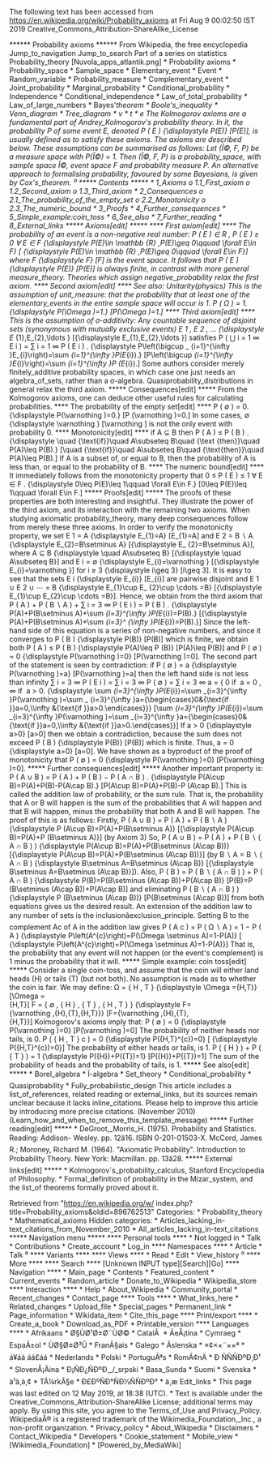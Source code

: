 The following text has been accessed from https://en.wikipedia.org/wiki/Probability_axioms at Fri Aug 9 00:02:50 IST 2019
Creative_Commons_Attribution-ShareAlike_License




















****** Probability axioms ******
From Wikipedia, the free encyclopedia
Jump_to_navigation Jump_to_search
Part of a series on statistics
Probability_theory
[Nuvola_apps_atlantik.png]
    * Probability axioms
    * Probability_space
    * Sample_space
    * Elementary_event
    * Event
    * Random_variable
    * Probability_measure
    * Complementary_event
    * Joint_probability
    * Marginal_probability
    * Conditional_probability
    * Independence
    * Conditional_independence
    * Law_of_total_probability
    * Law_of_large_numbers
    * Bayes'_theorem
    * Boole's_inequality
    * Venn_diagram
    * Tree_diagram
    * v
    * t
    * e
The Kolmogorov axioms are a fundamental part of Andrey_Kolmogorov's probability
theory. In it, the probability P of some event E, denoted     P ( E )
{\displaystyle P(E)}  [P(E)], is usually defined as to satisfy these axioms.
The axioms are described below.
These assumptions can be summarised as follows: Let (Î©, F, P) be a measure
space with P(Î©) = 1. Then (Î©, F, P) is a probability_space, with sample space
Î©, event space F and probability measure P.
An alternative approach to formalising probability, favoured by some Bayesians,
is given by Cox's_theorem.
⁰
***** Contents *****
    * 1_Axioms
          o 1.1_First_axiom
          o 1.2_Second_axiom
          o 1.3_Third_axiom
    * 2_Consequences
          o 2.1_The_probability_of_the_empty_set
          o 2.2_Monotonicity
          o 2.3_The_numeric_bound
    * 3_Proofs
    * 4_Further_consequences
    * 5_Simple_example:_coin_toss
    * 6_See_also
    * 7_Further_reading
    * 8_External_links
***** Axioms[edit] *****
**** First axiom[edit] ****
The probability of an event is a non-negative real number:
         P ( E ) &#x2208;  R  , P ( E ) &#x2265; 0  &#x2200; E &#x2208; F
      {\displaystyle P(E)\in \mathbb {R} ,P(E)\geq 0\qquad \forall E\in F}  [
      {\displaystyle P(E)\in \mathbb {R} ,P(E)\geq 0\qquad \forall E\in F}]
where     F   {\displaystyle F}  [F] is the event space. It follows that     P
( E )   {\displaystyle P(E)}  [P(E)] is always finite, in contrast with more
general measure_theory. Theories which assign negative_probability relax the
first axiom.
**** Second axiom[edit] ****
See also: Unitarity_(physics)
This is the assumption of unit_measure: that the probability that at least one
of the elementary_events in the entire sample space will occur is 1.
         P ( &#x03A9; ) = 1.   {\displaystyle P(\Omega )=1.}  [P(\Omega )=1.]
**** Third axiom[edit] ****
This is the assumption of σ-additivity:
      Any countable sequence of disjoint sets (synonymous with mutually
      exclusive events)      E  1   ,  E  2   , &#x2026;   {\displaystyle E_
      {1},E_{2},\ldots }  [{\displaystyle E_{1},E_{2},\ldots }] satisfies
               P  (   &#x22C3;  i = 1   &#x221E;    E  i    )  =  &#x2211;  i =
            1   &#x221E;   P (  E  i   ) .   {\displaystyle P\left(\bigcup _
            {i=1}^{\infty }E_{i}\right)=\sum _{i=1}^{\infty }P(E_{i}).}
            [P\left(\bigcup _{i=1}^{\infty }E_{i}\right)=\sum _{i=1}^{\infty }P
            (E_{i}).]
Some authors consider merely finitely_additive probability spaces, in which
case one just needs an algebra_of_sets, rather than a σ-algebra.
Quasiprobability_distributions in general relax the third axiom.
***** Consequences[edit] *****
From the Kolmogorov axioms, one can deduce other useful rules for calculating
probabilities.
**** The probability of the empty set[edit] ****
         P ( &#x2205; ) = 0.   {\displaystyle P(\varnothing )=0.}  [P
      (\varnothing )=0.]
In some cases,     &#x2205;   {\displaystyle \varnothing }  [\varnothing ] is
not the only event with probability 0.
**** Monotonicity[edit] ****
           if   A &#x2286; B   then   P ( A ) &#x2264; P ( B ) .
      {\displaystyle \quad {\text{if}}\quad A\subseteq B\quad {\text
      {then}}\quad P(A)\leq P(B).}  [\quad {\text{if}}\quad A\subseteq B\quad
      {\text{then}}\quad P(A)\leq P(B).]
If A is a subset of, or equal to B, then the probability of A is less than, or
equal to the probability of B.
**** The numeric bound[edit] ****
It immediately follows from the monotonicity property that
         0 &#x2264; P ( E ) &#x2264; 1  &#x2200; E &#x2208; F .
      {\displaystyle 0\leq P(E)\leq 1\qquad \forall E\in F.}  [0\leq P(E)\leq
      1\qquad \forall E\in F.]
***** Proofs[edit] *****
The proofs of these properties are both interesting and insightful. They
illustrate the power of the third axiom, and its interaction with the remaining
two axioms. When studying axiomatic probability_theory, many deep consequences
follow from merely these three axioms. In order to verify the monotonicity
property, we set      E  1   = A   {\displaystyle E_{1}=A}  [E_{1}=A] and
E  2   = B &#x2216; A   {\displaystyle E_{2}=B\setminus A}  [{\displaystyle E_
{2}=B\setminus A}], where      A &#x2286; B   {\displaystyle \quad A\subseteq
B}  [{\displaystyle \quad A\subseteq B}] and      E  i   = &#x2205;
{\displaystyle E_{i}=\varnothing }  [{\displaystyle E_{i}=\varnothing }] for
i &#x2265; 3   {\displaystyle i\geq 3}  [i\geq 3]. It is easy to see that the
sets      E  i     {\displaystyle E_{i}}  [E_{i}] are pairwise disjoint and
E  1   &#x222A;  E  2   &#x222A; &#x22EF; = B   {\displaystyle E_{1}\cup E_
{2}\cup \cdots =B}  [{\displaystyle E_{1}\cup E_{2}\cup \cdots =B}]. Hence, we
obtain from the third axiom that
         P ( A ) + P ( B &#x2216; A ) +  &#x2211;  i = 3   &#x221E;   P (  E  i
      ) = P ( B ) .   {\displaystyle P(A)+P(B\setminus A)+\sum _{i=3}^{\infty
      }P(E_{i})=P(B).}  [{\displaystyle P(A)+P(B\setminus A)+\sum _{i=3}^
      {\infty }P(E_{i})=P(B).}]
Since the left-hand side of this equation is a series of non-negative numbers,
and since it converges to     P ( B )   {\displaystyle P(B)}  [P(B)] which is
finite, we obtain both     P ( A ) &#x2264; P ( B )   {\displaystyle P(A)\leq P
(B)}  [P(A)\leq P(B)] and     P ( &#x2205; ) = 0   {\displaystyle P(\varnothing
)=0}  [P(\varnothing )=0]. The second part of the statement is seen by
contradiction: if     P ( &#x2205; ) = a   {\displaystyle P(\varnothing )=a}
[P(\varnothing )=a] then the left hand side is not less than infinity
          &#x2211;  i = 3   &#x221E;   P (  E  i   ) =  &#x2211;  i = 3
      &#x221E;   P ( &#x2205; ) =  &#x2211;  i = 3   &#x221E;   a =   {    0
      if&#xA0;  a = 0 ,     &#x221E;    if&#xA0;  a > 0.         {\displaystyle
      \sum _{i=3}^{\infty }P(E_{i})=\sum _{i=3}^{\infty }P(\varnothing )=\sum _
      {i=3}^{\infty }a={\begin{cases}0&{\text{if }}a=0,\\\infty &{\text{if
      }}a>0.\end{cases}}}  [\sum _{i=3}^{\infty }P(E_{i})=\sum _{i=3}^{\infty
      }P(\varnothing )=\sum _{i=3}^{\infty }a={\begin{cases}0&{\text{if
      }}a=0,\\\infty &{\text{if }}a>0.\end{cases}}]
If     a > 0   {\displaystyle a>0}  [a>0] then we obtain a contradiction,
because the sum does not exceed     P ( B )   {\displaystyle P(B)}  [P(B)]
which is finite. Thus,     a = 0   {\displaystyle a=0}  [a=0]. We have shown as
a byproduct of the proof of monotonicity that     P ( &#x2205; ) = 0
{\displaystyle P(\varnothing )=0}  [P(\varnothing )=0].
***** Further consequences[edit] *****
Another important property is:
         P ( A &#x222A; B ) = P ( A ) + P ( B ) &#x2212; P ( A &#x2229; B ) .
      {\displaystyle P(A\cup B)=P(A)+P(B)-P(A\cap B).}  [P(A\cup B)=P(A)+P(B)-P
      (A\cap B).]
This is called the addition law of probability, or the sum rule. That is, the
probability that A or B will happen is the sum of the probabilities that A will
happen and that B will happen, minus the probability that both A and B will
happen. The proof of this is as follows:
Firstly,
         P ( A &#x222A; B ) = P ( A ) + P ( B &#x2216; A )   {\displaystyle P
      (A\cup B)=P(A)+P(B\setminus A)}  [{\displaystyle P(A\cup B)=P(A)+P
      (B\setminus A)}] (by Axiom 3)
So,
         P ( A &#x222A; B ) = P ( A ) + P ( B &#x2216; ( A &#x2229; B ) )
      {\displaystyle P(A\cup B)=P(A)+P(B\setminus (A\cap B))}  [{\displaystyle
      P(A\cup B)=P(A)+P(B\setminus (A\cap B))}] (by     B &#x2216; A = B
      &#x2216; ( A &#x2229; B )   {\displaystyle B\setminus A=B\setminus (A\cap
      B)}  [{\displaystyle B\setminus A=B\setminus (A\cap B)}]).
Also,
         P ( B ) = P ( B &#x2216; ( A &#x2229; B ) ) + P ( A &#x2229; B )
      {\displaystyle P(B)=P(B\setminus (A\cap B))+P(A\cap B)}  [P(B)=P
      (B\setminus (A\cap B))+P(A\cap B)]
and eliminating     P ( B &#x2216; ( A &#x2229; B ) )   {\displaystyle P
(B\setminus (A\cap B))}  [P(B\setminus (A\cap B))] from both equations gives us
the desired result.
An extension of the addition law to any number of sets is the
inclusionâexclusion_principle.
Setting B to the complement Ac of A in the addition law gives
         P  (  A  c   )  = P ( &#x03A9; &#x2216; A ) = 1 &#x2212; P ( A )
      {\displaystyle P\left(A^{c}\right)=P(\Omega \setminus A)=1-P(A)}  [
      {\displaystyle P\left(A^{c}\right)=P(\Omega \setminus A)=1-P(A)}]
That is, the probability that any event will not happen (or the event's
complement) is 1 minus the probability that it will.
***** Simple example: coin toss[edit] *****
Consider a single coin-toss, and assume that the coin will either land heads
(H) or tails (T) (but not both). No assumption is made as to whether the coin
is fair.
We may define:
         &#x03A9; = { H , T }   {\displaystyle \Omega =\{H,T\}}  [\Omega =\
      {H,T\}]
         F = { &#x2205; , { H } , { T } , { H , T } }   {\displaystyle F=\
      {\varnothing ,\{H\},\{T\},\{H,T\}\}}  [F=\{\varnothing ,\{H\},\{T\},\
      {H,T\}\}]
Kolmogorov's axioms imply that:
         P ( &#x2205; ) = 0   {\displaystyle P(\varnothing )=0}  [P(\varnothing
      )=0]
The probability of neither heads nor tails, is 0.
         P ( { H , T  }  c   ) = 0   {\displaystyle P(\{H,T\}^{c})=0}  [
      {\displaystyle P(\{H,T\}^{c})=0}]
The probability of either heads or tails, is 1.
         P ( { H } ) + P ( { T } ) = 1   {\displaystyle P(\{H\})+P(\{T\})=1}
      [P(\{H\})+P(\{T\})=1]
The sum of the probability of heads and the probability of tails, is 1.
***** See also[edit] *****
    * Borel_algebra
    * Ï-algebra
    * Set_theory
    * Conditional_probability
    * Quasiprobability
    * Fully_probabilistic_design
 This article includes a list_of_references, related reading or external_links,
 but its sources remain unclear because it lacks inline_citations. Please help
 to improve this article by introducing more precise citations. (November 2010)
 (Learn_how_and_when_to_remove_this_template_message)
***** Further reading[edit] *****
    * DeGroot,_Morris_H. (1975). Probability and Statistics. Reading: Addison-
      Wesley. pp. 12â16. ISBN 0-201-01503-X.
McCord, James R.; Moroney, Richard M. (1964). "Axiomatic Probability".
Introduction to Probability Theory. New York: Macmillan. pp. 13â28.
***** External links[edit] *****
    * Kolmogorov`s_probability_calculus, Stanford Encyclopedia of Philosophy.
    * Formal_definition of probability in the Mizar_system, and the list_of
      theorems formally proved about it.

Retrieved from "https://en.wikipedia.org/w/
index.php?title=Probability_axioms&oldid=896762513"
Categories:
    * Probability_theory
    * Mathematical_axioms
Hidden categories:
    * Articles_lacking_in-text_citations_from_November_2010
    * All_articles_lacking_in-text_citations
***** Navigation menu *****
**** Personal tools ****
    * Not logged in
    * Talk
    * Contributions
    * Create_account
    * Log_in
**** Namespaces ****
    * Article
    * Talk
⁰
**** Variants ****
**** Views ****
    * Read
    * Edit
    * View_history
⁰
**** More ****
**** Search ****
[Unknown INPUT type][Search][Go]
**** Navigation ****
    * Main_page
    * Contents
    * Featured_content
    * Current_events
    * Random_article
    * Donate_to_Wikipedia
    * Wikipedia_store
**** Interaction ****
    * Help
    * About_Wikipedia
    * Community_portal
    * Recent_changes
    * Contact_page
**** Tools ****
    * What_links_here
    * Related_changes
    * Upload_file
    * Special_pages
    * Permanent_link
    * Page_information
    * Wikidata_item
    * Cite_this_page
**** Print/export ****
    * Create_a_book
    * Download_as_PDF
    * Printable_version
**** Languages ****
    * Afrikaans
    * Ø§ÙØ¹Ø±Ø¨ÙØ©
    * CatalÃ 
    * ÄeÅ¡tina
    * Cymraeg
    * EspaÃ±ol
    * ÙØ§Ø±Ø³Û
    * FranÃ§ais
    * Galego
    * Ãslenska
    * ×¢××¨××ª
    * á¥áá áá£áá
    * Nederlands
    * Polski
    * PortuguÃªs
    * RomÃ¢nÄ
    * Ð ÑÑÑÐºÐ¸Ð¹
    * SlovenÅ¡Äina
    * Ð¡ÑÐ¿ÑÐºÐ¸_/_srpski
    * Basa_Sunda
    * Suomi
    * Svenska
    * à¹à¸à¸¢
    * TÃ¼rkÃ§e
    * Ð£ÐºÑÐ°ÑÐ½ÑÑÐºÐ°
    * ä¸­æ
Edit_links
    * This page was last edited on 12 May 2019, at 18:38 (UTC).
    * Text is available under the Creative_Commons_Attribution-ShareAlike
      License; additional terms may apply. By using this site, you agree to the
      Terms_of_Use and Privacy_Policy. WikipediaÂ® is a registered trademark of
      the Wikimedia_Foundation,_Inc., a non-profit organization.
    * Privacy_policy
    * About_Wikipedia
    * Disclaimers
    * Contact_Wikipedia
    * Developers
    * Cookie_statement
    * Mobile_view
    * [Wikimedia_Foundation]
    * [Powered_by_MediaWiki]
